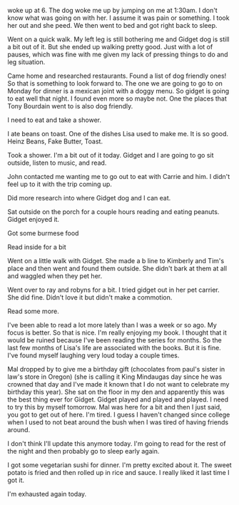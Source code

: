 woke up at 6. The dog woke me up by jumping on me at 1:30am. I don't know what was going on with her. I assume it was pain or something. I took her out and she peed. We then went to bed and got right back to sleep.

Went on a quick walk. My left leg is still bothering me and Gidget dog is still a bit out of it. But she ended up walking pretty good. Just with a lot of pauses, which was fine with me given my lack of pressing things to do and leg situation. 

Came home and researched restaurants. Found a list of dog friendly ones! So that is something to look forward to. The one we are going to go to on Monday for dinner is a mexican joint with a doggy menu. So gidget is going to eat well that night. I found even more so maybe not. One the places that Tony Bourdain went to is also dog friendly.

I need to eat and take a shower. 

I ate beans on toast. One of the dishes Lisa used to make me. It is so good. Heinz Beans, Fake Butter, Toast. 

Took a shower. I'm a bit out of it today. Gidget and I are going to go sit outside, listen to music, and read. 

John contacted me wanting me to go out to eat with Carrie and him. I didn't feel up to it with the trip coming up. 

Did more research into where Gidget dog and I can eat. 

Sat outside on the porch for a couple hours reading and eating peanuts. Gidget enjoyed it. 

Got some burmese food

Read inside for a bit

Went on a little walk with Gidget. She made a b line to Kimberly and Tim's place and then went and found them outside. She didn't bark at them at all and waggled when they pet her. 

Went over to ray and robyns for a bit. I tried gidget out in her pet carrier. She did fine. Didn't love it but didn't make a commotion. 

Read some more.

I've been able to read a lot more lately than I was a week or so ago. My focus is better. So that is nice. I'm really enjoying my book. I thought that it would be ruined because I've been reading the series for months. So the last few months of Lisa's life are associated with the books. But it is fine. I've found myself laughing very loud today a couple times.

Mal dropped by to give me a birthday gift (chocolates from paul's sister in law's store in Oregon) (she is calling it King Mindaugas day since he was crowned that day and I've made it known that I do not want to celebrate my birthday this year). She sat on the floor in my den and apparently this was the best thing ever for Gidget. Gidget played and played and played. I need to try this by myself tomorrow. Mal was here for a bit and then I just said, you got to get out of here. I'm tired. I guess I haven't changed since college when I used to not beat around the bush when I was tired of having friends around.

I don't think I'll update this anymore today. I'm going to read for the rest of the night and then probably go to sleep early again. 

I got some vegetarian sushi for dinner. I'm pretty excited about it. The sweet potato is fried and then rolled up in rice and sauce. I really liked it last time I got it. 

I'm exhausted again today. 